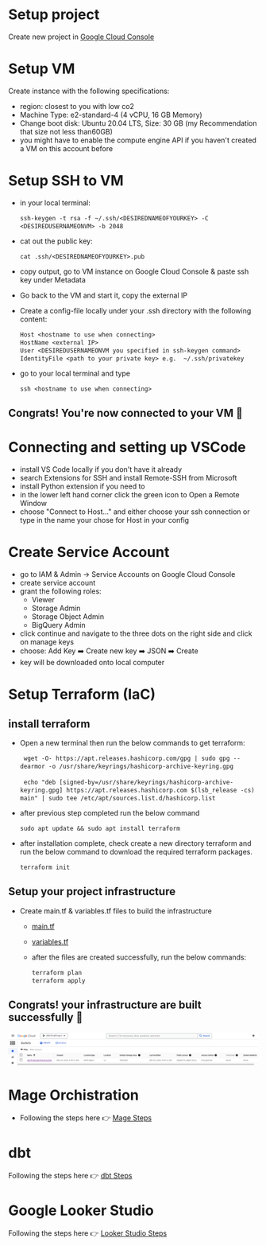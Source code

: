 # Setup project
Create new project in <a href = "https://console.cloud.google.com/"> Google Cloud Console </a>

# Setup VM
Create instance with the following specifications:

- region: closest to you with low co2
- Machine Type: e2-standard-4 (4 vCPU, 16 GB Memory)
- Change boot disk: Ubuntu 20.04 LTS, Size: 30 GB (my Recommendation that size not less than60GB)
- you might have to enable the compute engine API if you haven't created a VM on this account before

# Setup SSH to VM
- in your local terminal:

      ssh-keygen -t rsa -f ~/.ssh/<DESIREDNAMEOFYOURKEY> -C <DESIREDUSERNAMEONVM> -b 2048

- cat out the public key:

      cat .ssh/<DESIREDNAMEOFYOURKEY>.pub
- copy output, go to VM instance on Google Cloud Console & paste ssh key under Metadata
- Go back to the VM and start it, copy the external IP
- Create a config-file locally under your .ssh directory with the following content:
  
      Host <hostname to use when connecting>
      HostName <external IP>
      User <DESIREDUSERNAMEONVM you specified in ssh-keygen command>
      IdentityFile <path to your private key> e.g.  ~/.ssh/privatekey
  
- go to your local terminal and type
  
      ssh <hostname to use when connecting>
## Congrats! You're now connected to your VM 🤩

# Connecting and setting up VSCode
- install VS Code locally if you don't have it already
- search Extensions for SSH and install Remote-SSH from Microsoft
- install Python extension if you need to
- in the lower left hand corner click the green icon to Open a Remote Window
- choose "Connect to Host..." and either choose your ssh connection or type in the name your chose for Host in your config

# Create Service Account
- go to IAM & Admin → Service Accounts on Google Cloud Console
- create service account
- grant the following roles:
  - Viewer
  - Storage Admin
  - Storage Object Admin
  - BigQuery Admin
- click continue and navigate to the three dots on the right side and click on manage keys
- choose: Add Key ➡️ Create new key ➡️ JSON ➡️ Create
- key will be downloaded onto local computer

# Setup Terraform (IaC)
## install terraform 
   - Open a new terminal then run the below commands to get terraform:
     
          wget -O- https://apt.releases.hashicorp.com/gpg | sudo gpg --dearmor -o /usr/share/keyrings/hashicorp-archive-keyring.gpg
     
          echo "deb [signed-by=/usr/share/keyrings/hashicorp-archive-keyring.gpg] https://apt.releases.hashicorp.com $(lsb_release -cs) main" | sudo tee /etc/apt/sources.list.d/hashicorp.list
     
  - after previous step completed run the below command
  
        sudo apt update && sudo apt install terraform
    
  - after installation complete, check create a new directory terraform and run the below command to download the required terraform packages. 
  
        terraform init   

## Setup your project infrastructure
- Create main.tf & variables.tf files to build the infrastructure
  - <a href = "/terraform/main.tf"> main.tf </a>
  - <a href = "/terraform/variables.tf"> variables.tf </a>
  - after the files are created successfully, run the below commands:

        terraform plan
        terraform apply

## Congrats! your infrastructure are built successfully 🙏
 <img src="images/bucket.png">

# Mage Orchistration
- Following the steps here 👉 <a href = "mage/ReadMe.md"> Mage Steps </a>

# dbt
Following the steps here 👉 <a href = "dbt_transformation/youtube_channels/README.md"> dbt Steps </a>

# Google Looker Studio
Following the steps here 👉 <a href = ""> Looker Studio Steps </a>
